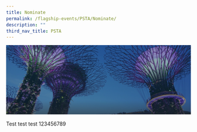 ```yaml
---
title: Nominate
permalink: /flagship-events/PSTA/Nominate/
description: ""
third_nav_title: PSTA
---
```


![](/images/hero-banner.png)

Test test test 123456789
